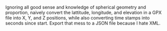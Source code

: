 Ignoring all good sense and knowledge of spherical geometry and proportion, naively convert the lattitude, longitude, and elevation in a GPX file into X, Y, and Z positions, while also converting time stamps into seconds since start. Export that mess to a JSON file because I hate XML.
